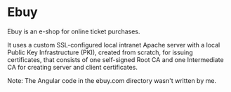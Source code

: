 # Ebuy
Ebuy is an e-shop for online ticket purchases.

It uses a custom SSL-configured local intranet Apache server with a local Public Key Infrastructure (PKI), created from scratch, for issuing certificates, that consists of one self-signed Root CA and one Intermediate CA for creating server and client certificates.

Note: The Angular code in the ebuy.com directory wasn't written by me.